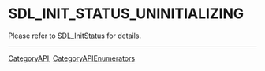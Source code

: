 # SDL_INIT_STATUS_UNINITIALIZING

Please refer to [SDL_InitStatus](SDL_InitStatus) for details.

----
[CategoryAPI](CategoryAPI), [CategoryAPIEnumerators](CategoryAPIEnumerators)

